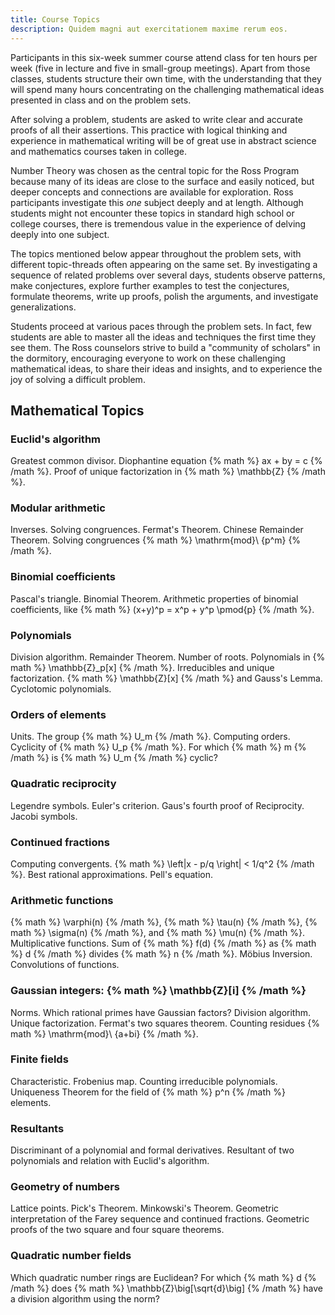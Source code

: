 ```yaml
---
title: Course Topics
description: Quidem magni aut exercitationem maxime rerum eos.
---
```


Participants in this six-week summer course attend class 
for ten hours per week (five in lecture and five in small-group meetings). 
Apart from those classes, students structure their own time, 
with the understanding that they will spend many hours concentrating 
on the challenging mathematical ideas presented in class and on the problem sets.

After solving a problem, students are asked to write clear and accurate proofs 
of all their assertions. This practice with logical thinking and experience 
in mathematical writing will be of great use in abstract science and mathematics courses taken in college.

Number Theory was chosen as the central topic for the Ross Program because many of its ideas 
are close to the surface and easily noticed, but deeper concepts and connections 
are available for exploration. Ross participants investigate this _one_ subject deeply 
and at length. Although students might not encounter these topics in standard high school 
or college courses, there is tremendous value in the experience of delving deeply into one subject.

The topics mentioned below appear throughout the problem sets, with different topic-threads 
often appearing on the same set. By investigating a sequence of related problems over several days, 
students observe patterns, make conjectures, explore further examples to test the conjectures, 
formulate theorems, write up proofs, polish the arguments, and investigate generalizations.

Students proceed at various paces through the problem sets. In fact, few students are able to master all the ideas and techniques the first time they see them. The Ross counselors 
strive to build a "community of scholars" in the dormitory, encouraging everyone to work 
on these challenging mathematical ideas, to share their ideas and insights, and to experience 
the joy of solving a difficult problem.

## Mathematical Topics

### Euclid's algorithm

Greatest common divisor. Diophantine equation {% math %} ax + by = c {% /math %}. Proof of unique factorization in {% math %} \mathbb{Z} {% /math %}.

### Modular arithmetic

Inverses. Solving congruences. Fermat's Theorem. Chinese Remainder Theorem. Solving congruences {% math %} \mathrm{mod}\ {p^m} {% /math %}.

### Binomial coefficients

Pascal's triangle. Binomial Theorem. Arithmetic properties of binomial coefficients, like {% math %} (x+y)^p = x^p + y^p \pmod{p} {% /math %}.

### Polynomials

Division algorithm. Remainder Theorem. Number of roots. Polynomials in {% math %} \mathbb{Z}_p[x] {% /math %}. Irreducibles and unique factorization. {% math %} \mathbb{Z}[x] {% /math %} and Gauss's Lemma. Cyclotomic polynomials.

### Orders of elements

Units. The group {% math %} U_m {% /math %}. Computing orders. Cyclicity of {% math %} U_p {% /math %}. For which {% math %} m {% /math %} is {% math %} U_m {% /math %} cyclic?

### Quadratic reciprocity

Legendre symbols. Euler's criterion. Gaus's fourth proof of Reciprocity. Jacobi symbols.

### Continued fractions

Computing convergents. {% math %} \left|x - p/q \right| < 1/q^2 {% /math %}. Best rational approximations. Pell's equation.

### Arithmetic functions

{% math %} \varphi(n) {% /math %}, {% math %} \tau(n) {% /math %}, {% math %} \sigma(n) {% /math %}, and {% math %} \mu(n) {% /math %}. Multiplicative functions. Sum of {% math %} f(d) {% /math %} as {% math %} d {% /math %} divides {% math %} n {% /math %}. Möbius Inversion. Convolutions of functions.

### Gaussian integers: {% math %} \mathbb{Z}[i] {% /math %}

Norms. Which rational primes have Gaussian factors? Division algorithm. Unique factorization. Fermat's two squares theorem. Counting residues {% math %} \mathrm{mod}\ {a+bi} {% /math %}.

### Finite fields

Characteristic. Frobenius map. Counting irreducible polynomials. Uniqueness Theorem for the field of {% math %} p^n {% /math %} elements.

### Resultants

Discriminant of a polynomial and formal derivatives. Resultant of two polynomials and relation with Euclid's algorithm.

### Geometry of numbers

Lattice points. Pick's Theorem. Minkowski's Theorem. Geometric interpretation of the Farey sequence and continued fractions. Geometric proofs of the two square and four square theorems.

### Quadratic number fields

Which quadratic number rings are Euclidean? For which {% math %} d {% /math %} does {% math %} \mathbb{Z}\big[\sqrt{d}\big] {% /math %} have a division algorithm using the norm?